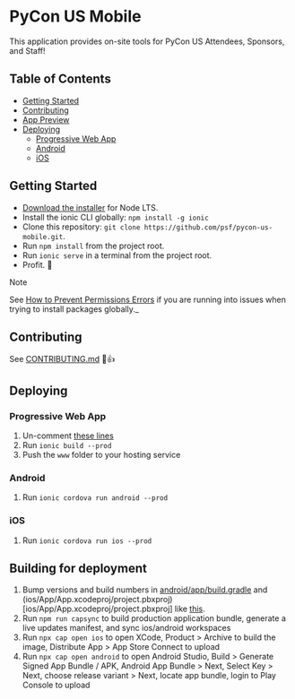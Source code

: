 # PyCon US Mobile

This application provides on-site tools for PyCon US Attendees, Sponsors,
and Staff!

## Table of Contents
- [Getting Started](#getting-started)
- [Contributing](#contributing)
- [App Preview](#app-preview)
- [Deploying](#deploying)
  - [Progressive Web App](#progressive-web-app)
  - [Android](#android)
  - [iOS](#ios)


## Getting Started

* [Download the installer](https://nodejs.org/) for Node LTS.
* Install the ionic CLI globally: `npm install -g ionic`
* Clone this repository: `git clone https://github.com/psf/pycon-us-mobile.git`.
* Run `npm install` from the project root.
* Run `ionic serve` in a terminal from the project root.
* Profit. :tada:

> [!Note]
> See [How to Prevent Permissions Errors](https://docs.npmjs.com/getting-started/fixing-npm-permissions) if you are running into issues when trying to install packages globally._

## Contributing

See [CONTRIBUTING.md](https://github.com/ionic-team/ionic-conference-app/blob/master/.github/CONTRIBUTING.md) :tada::+1:

## Deploying

### Progressive Web App

1. Un-comment [these lines](https://github.com/ionic-team/ionic2-app-base/blob/master/src/index.html#L21)
2. Run `ionic build --prod`
3. Push the `www` folder to your hosting service

### Android

1. Run `ionic cordova run android --prod`

### iOS

1. Run `ionic cordova run ios --prod`


## Building for deployment

1. Bump versions and build numbers in [android/app/build.gradle](android/app/build.gradle) and (ios/App/App.xcodeproj/project.pbxproj)[ios/App/App.xcodeproj/project.pbxproj] like [this](https://github.com/psf/pycon-us-mobile/commit/d2080c14ff04f5f443981f46a4ce3a8f22173413).
1. Run `npm run capsync` to build production application bundle, generate a live updates manifest, and sync ios/android workspaces
1. Run `npx cap open ios` to open XCode, Product > Archive to build the image, Distribute App > App Store Connect to upload
1. Run `npx cap open android` to open Android Studio, Build > Generate Signed App Bundle / APK, Android App Bundle > Next, Select Key > Next, choose release variant > Next, locate app bundle, login to Play Console to upload
